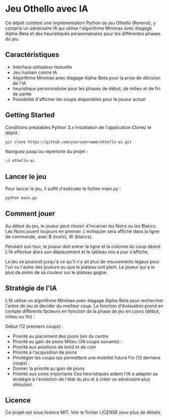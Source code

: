 # Jeu Othello avec IA
Ce dépôt contient une implémentation Python du jeu Othello (Reversi), y compris un adversaire IA qui utilise l'algorithme Minimax avec élagage Alpha-Beta et des heuristiques personnalisées pour les différentes phases du jeu.

## Caractéristiques
- Interface utilisateur textuelle
- Jeu humain contre IA
- Algorithme Minimax avec élagage Alpha-Beta pour la prise de décision de l'IA
- heuristique personnalisée pour les phases de début, de milieu et de fin de partie
- Possibilité d'afficher les coups disponibles pour le joueur actuel

## Getting Started
Conditions préalables
Python 3.x
Installation de l'application
Clonez le dépôt :
```bash
git clone https://github.com/yourusername/othello-ai.git
```
Naviguez jusqu'au répertoire du projet :
```bash
cd othello-ai
```

## Lancer le jeu
Pour lancer le jeu, il suffit d'exécuter le fichier main.py :

```bash
python main.py
```

## Comment jouer
Au début du jeu, le joueur peut choisir d'incarner les Noirs ou les Blancs. Les Noirs jouent toujours en premier. L'échiquier sera affiché dans la ligne de commande, avec B (noirs), W (blancs).

Pendant son tour, le joueur doit entrer la ligne et la colonne du coup désiré. L'IA effectue alors son déplacement et le tableau mis à jour s'affiche.

Le jeu se poursuit jusqu'à ce qu'il n'y ait plus de mouvements légaux pour l'un ou l'autre des joueurs ou que le plateau soit plein. Le joueur qui a le plus de pions de sa couleur sur le plateau gagne.

## Stratégie de l'IA
L'IA utilise un algorithme Minimax avec élagage Alpha-Beta pour rechercher l'arbre de jeu et décider du meilleur coup. La fonction d'évaluation prend en compte différents facteurs en fonction de la phase de jeu en cours (début, milieu ou fin) :

Début (12 premiers coups) :
- Priorité au placement des pions loin du centre
- Priorité au gain de pions
Milieu (36 coups suivants) :
- Priorité aux positions de bord et de coin
- Priorité à l'acquisition de pions
- Privilégier les coups qui permettent une mobilité future
Fin (12 derniers coups) :
- Donner la priorité au gain de pions
- Priorité aux coins importants
Ces heuristiques aident l'IA à adapter sa stratégie à l'évolution de l'état du jeu et à créer un adversaire plus stimulant.

## Licence
Ce projet est sous licence MIT. Voir le fichier LICENSE pour plus de détails.
